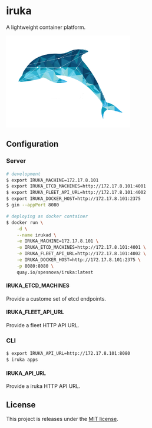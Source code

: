 # iruka
A lightweight container platform.

<img src="iruka.png" height=250px>

## Configuration
### Server

```bash
# development
$ export IRUKA_MACHINE=172.17.8.101
$ export IRUKA_ETCD_MACHINES=http://172.17.8.101:4001
$ export IRUKA_FLEET_API_URL=http://172.17.8.101:4002
$ export IRUKA_DOCKER_HOST=http://172.17.8.101:2375
$ gin --appPort 8080
```

```bash
# deploying as docker container
$ docker run \
    -d \
    --name irukad \
    -e IRUKA_MACHINE=172.17.8.101 \
    -e IRUKA_ETCD_MACHINES=http://172.17.8.101:4001 \
    -e IRUKA_FLEET_API_URL=http://172.17.8.101:4002 \
    -e IRUKA_DOCKER_HOST=http://172.17.8.101:2375 \
    -p 8080:8080 \
    quay.io/spesnova/iruka:latest
```

#### IRUKA_ETCD_MACHINES
Provide a custome set of etcd endpoints.

#### IRUKA_FLEET_API_URL
Provide a fleet HTTP API URL.

### CLI

```bash
$ export IRUKA_API_URL=http://172.17.8.101:8080
$ iruka apps
```

#### IRUKA_API_URL
Provide a iruka HTTP API URL.

## License
This project is releases under the [MIT license](http://opensource.org/licenses/MIT).
